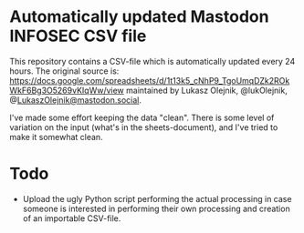 # Automatically updated Mastodon INFOSEC CSV file
This repository contains a CSV-file which is automatically updated every 24 hours. The original source is: https://docs.google.com/spreadsheets/d/1t13k5_cNhP9_TgoUmqDZk2ROkWkF6Bg3O5269vKIqWw/view maintained by Lukasz Olejnik, @lukOlejnik, @LukaszOlejnik@mastodon.social.

I've made some effort keeping the data "clean". There is some level of variation on the input (what's in the sheets-document), and I've tried to make it somewhat clean.
# Todo
- Upload the ugly Python script performing the actual processing in case someone is interested in performing their own processing and creation of an importable CSV-file.
